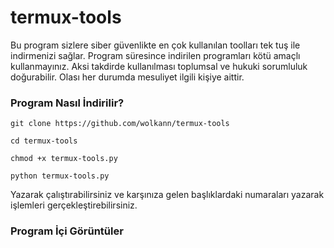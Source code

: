 # termux-tools
Bu program sizlere siber güvenlikte en çok kullanılan toolları tek tuş ile indirmenizi sağlar. Program süresince indirilen programları kötü amaçlı kullanmayınız. Aksi takdirde kullanılması toplumsal ve hukuki sorumluluk doğurabilir. Olası her durumda mesuliyet ilgili kişiye aittir.

### Program Nasıl İndirilir?

`git clone https://github.com/wolkann/termux-tools`

`cd termux-tools`

`chmod +x termux-tools.py`

`python termux-tools.py`

Yazarak çalıştırabilirsiniz ve karşınıza gelen başlıklardaki numaraları yazarak işlemleri gerçekleştirebilirsiniz. 

### Program İçi Görüntüler
